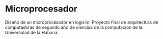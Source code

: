 # Microprocesador
Diseño de un microprocesador en logisim. Proyecto final de arquitectura de computadoras de segundo año de ciencias de la computacion de la Universidad de la Habana.

